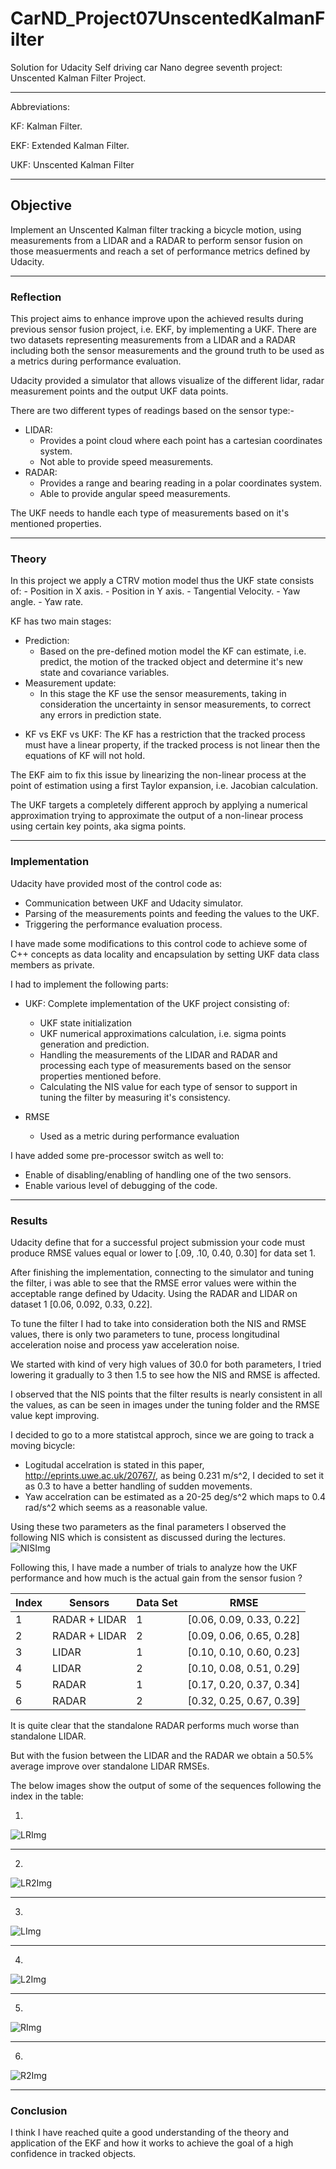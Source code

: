 # CarND_Project07UnscentedKalmanFilter

Solution for Udacity Self driving car Nano degree seventh project: Unscented Kalman Filter Project.

---

Abbreviations:

KF:  Kalman Filter.

EKF: Extended Kalman Filter.

UKF: Unscented Kalman Filter

[//]: # (Image Referensers)

[LRImg]: ./images/Output/L_R_DS1.png
[LR2Img]: ./images/Output/L_R_DS2.png
[LImg]: ./images/Output/L_DS1.png
[L2Img]: ./images/Output/L_DS2.png
[RImg]: ./images/Output/R_DS1.png
[R2Img]: ./images/Output/R_DS2.png

[NISImg]: ./Tuning/03_L0.3_P0.4/Figure_1.png

---

## Objective

Implement an Unscented Kalman filter tracking a bicycle motion, using measurements from a LIDAR and a RADAR to perform sensor fusion on those measuerments and reach a set of performance metrics defined by Udacity.

---

### Reflection

This project aims to enhance improve upon the achieved results during previous sensor fusion project, i.e. EKF, by implementing a UKF. There are two datasets representing measurements from a LIDAR and a RADAR including both the sensor measurements and the ground truth to be used as a metrics during performance evaluation.

Udacity provided a simulator that allows visualize of the different lidar, radar measurement points and the output UKF data points.

There are two different types of readings based on the sensor type:-
  * LIDAR:
    - Provides a point cloud where each point has a cartesian coordinates system.
    - Not able to provide speed measurements.
  * RADAR:
    - Provides a range and bearing reading in a polar coordinates system.
    - Able to provide angular speed measurements.

The UKF needs to handle each type of measurements based on it's mentioned properties.

---

### Theory

In this project we apply a CTRV motion model thus the UKF state consists of:
    - Position in X axis.
    - Position in Y axis.
    - Tangential Velocity.
    - Yaw angle.
    - Yaw rate.

KF has two main stages:
  * Prediction:
    - Based on the pre-defined motion model the KF can estimate, i.e. predict, the motion of the tracked object and determine it's new    state and covariance variables.
  * Measurement update:
    - In this stage the KF use the sensor measurements, taking in consideration the uncertainty in sensor measurements, to correct any errors in prediction state.

- KF vs EKF vs UKF:
The KF has a restriction that the tracked process must have a linear property, if the tracked process is not linear then the equations of KF will not hold.

The EKF aim to fix this issue by linearizing the non-linear process at the point of estimation using a first Taylor expansion, i.e. Jacobian calculation.

The UKF targets a completely different approch by applying a numerical approximation trying to approximate the output of a non-linear process using certain key points, aka sigma points.

---

### Implementation

Udacity have provided most of the control code as:
  * Communication between UKF and Udacity simulator.
  * Parsing of the measurements points and feeding the values to the UKF.
  * Triggering the performance evaluation process.
  
I have made some modifications to this control code to achieve some of C++ concepts as data locality and encapsulation by setting UKF data class members as private.
  
I had to implement the following parts:
  * UKF: Complete implementation of the UKF project consisting of:
    - UKF state initialization
    - UKF numerical approximations calculation, i.e. sigma points generation and prediction.
    - Handling the measurements of the LIDAR and RADAR and processing each type of measurements based on the sensor properties mentioned before.
    - Calculating the NIS value for each type of sensor to support in tuning the filter by measuring it's consistency.

  * RMSE
    - Used as a metric during performance evaluation
    
I have added some pre-processor switch as well to:
  * Enable of disabling/enabling of handling one of the two sensors.
  * Enable various level of debugging of the code.


---

### Results

Udacity define that for a successful project submission your code must produce RMSE values equal or lower to [.09, .10, 0.40, 0.30] for data set 1.

After finishing the implementation, connecting to the simulator and tuning the filter, i was able to see that the RMSE error values were within the acceptable range defined by Udacity. Using the RADAR and LIDAR on dataset 1 [0.06, 0.092, 0.33, 0.22].

To tune the filter I had to take into consideration both the NIS and RMSE values, there is only two parameters to tune, process  longitudinal acceleration noise and process yaw acceleration noise.

We started with kind of very high values of 30.0 for both parameters, I tried lowering it gradually to 3 then 1.5 to see how the NIS and RMSE is affected.

I observed that the NIS points that the filter results is nearly consistent in all the values, as can be seen in images under the tuning folder and the RMSE value kept improving.

I decided to go to a more statistcal approch, since we are going to track a moving bicycle:
  - Logitudal accelration is stated in this paper, http://eprints.uwe.ac.uk/20767/, as being 0.231 m/s^2, I decided to set it as 0.3 to have a better handling of sudden movements.
  - Yaw accelration can be estimated as a 20-25 deg/s^2 which maps to 0.4 rad/s^2 which seems as a reasonable value.

Using these two parameters as the final parameters I observed the following NIS which is consistent as discussed during the lectures.
![NISImg][NISImg]

Following this, I have made a number of trials to analyze how the UKF performance and how much is the actual gain from the sensor fusion ?

|   Index  |    Sensors    |   Data Set    |            RMSE          |
|----------| ------------- | ------------- |--------------------------|
|     1    | RADAR + LIDAR |       1       | [0.06, 0.09, 0.33, 0.22] |
|     2    | RADAR + LIDAR |       2       | [0.09, 0.06, 0.65, 0.28] |
|     3    |     LIDAR     |       1       | [0.10, 0.10, 0.60, 0.23] |
|     4    |     LIDAR     |       2       | [0.10, 0.08, 0.51, 0.29] |
|     5    |     RADAR     |       1       | [0.17, 0.20, 0.37, 0.34] |
|     6    |     RADAR     |       2       | [0.32, 0.25, 0.67, 0.39] |

It is quite clear that the standalone RADAR performs much worse than standalone LIDAR.

But with the fusion between the LIDAR and the RADAR we obtain a 50.5% average improve over standalone LIDAR RMSEs.

The below images show the output of some of the sequences following the index in the table:

1) 
![LRImg][LRImg]

---

2) 
![LR2Img][LR2Img]

---

3) 
![LImg][LImg]

---

4)
![L2Img][L2Img]

---

5)
![RImg][RImg]

---

6)
![R2Img][R2Img]

---

### Conclusion

I think I have reached quite a good understanding of the theory and application of the EKF and how it works to achieve the goal of a high confidence in tracked objects.
